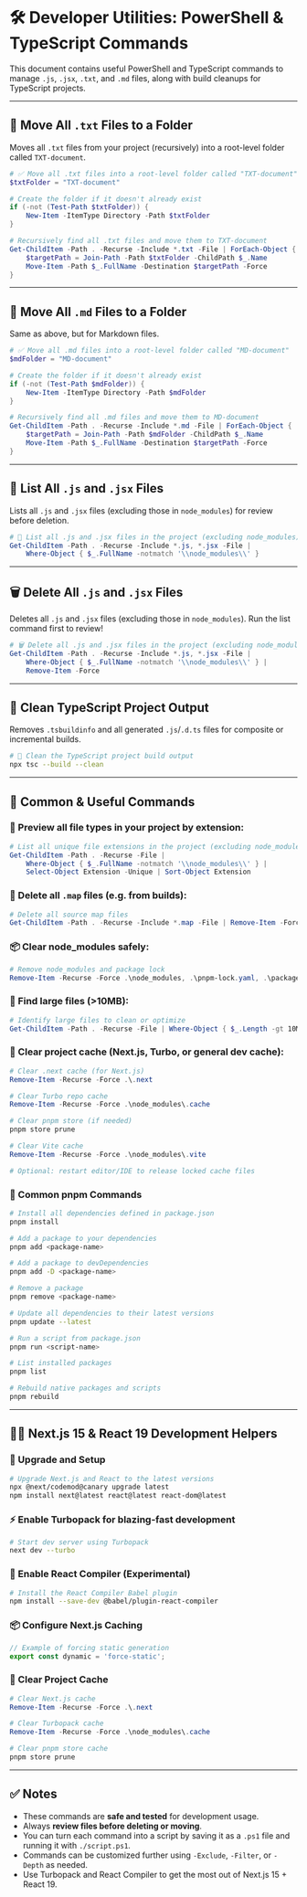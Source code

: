 # 🛠️ Developer Utilities: PowerShell & TypeScript Commands

This document contains useful PowerShell and TypeScript commands to manage `.js`, `.jsx`, `.txt`, and `.md` files, along with build cleanups for TypeScript projects.

---

## 📁 Move All `.txt` Files to a Folder

Moves all `.txt` files from your project (recursively) into a root-level folder called `TXT-document`.

```powershell
# ✅ Move all .txt files into a root-level folder called "TXT-document"
$txtFolder = "TXT-document"

# Create the folder if it doesn't already exist
if (-not (Test-Path $txtFolder)) {
    New-Item -ItemType Directory -Path $txtFolder
}

# Recursively find all .txt files and move them to TXT-document
Get-ChildItem -Path . -Recurse -Include *.txt -File | ForEach-Object {
    $targetPath = Join-Path -Path $txtFolder -ChildPath $_.Name
    Move-Item -Path $_.FullName -Destination $targetPath -Force
}
```

---

## 📁 Move All `.md` Files to a Folder

Same as above, but for Markdown files.

```powershell
# ✅ Move all .md files into a root-level folder called "MD-document"
$mdFolder = "MD-document"

# Create the folder if it doesn't already exist
if (-not (Test-Path $mdFolder)) {
    New-Item -ItemType Directory -Path $mdFolder
}

# Recursively find all .md files and move them to MD-document
Get-ChildItem -Path . -Recurse -Include *.md -File | ForEach-Object {
    $targetPath = Join-Path -Path $mdFolder -ChildPath $_.Name
    Move-Item -Path $_.FullName -Destination $targetPath -Force
}
```

---

## 📂 List All `.js` and `.jsx` Files

Lists all `.js` and `.jsx` files (excluding those in `node_modules`) for review before deletion.

```powershell
# 📂 List all .js and .jsx files in the project (excluding node_modules)
Get-ChildItem -Path . -Recurse -Include *.js, *.jsx -File |
    Where-Object { $_.FullName -notmatch '\\node_modules\\' }
```

---

## 🗑️ Delete All `.js` and `.jsx` Files

Deletes all `.js` and `.jsx` files (excluding those in `node_modules`). Run the list command first to review!

```powershell
# 🗑️ Delete all .js and .jsx files in the project (excluding node_modules)
Get-ChildItem -Path . -Recurse -Include *.js, *.jsx -File |
    Where-Object { $_.FullName -notmatch '\\node_modules\\' } |
    Remove-Item -Force
```

---

## 🧹 Clean TypeScript Project Output

Removes `.tsbuildinfo` and all generated `.js`/`.d.ts` files for composite or incremental builds.

```bash
# 🧹 Clean the TypeScript project build output
npx tsc --build --clean
```

---

## 🧰 Common & Useful Commands

### 🧪 Preview all file types in your project by extension:

```powershell
# List all unique file extensions in the project (excluding node_modules)
Get-ChildItem -Path . -Recurse -File |
    Where-Object { $_.FullName -notmatch '\\node_modules\\' } |
    Select-Object Extension -Unique | Sort-Object Extension
```

### 🧹 Delete all `.map` files (e.g. from builds):

```powershell
# Delete all source map files
Get-ChildItem -Path . -Recurse -Include *.map -File | Remove-Item -Force
```

### 📦 Clear node\_modules safely:

```powershell
# Remove node_modules and package lock
Remove-Item -Recurse -Force .\node_modules, .\pnpm-lock.yaml, .\package-lock.json
```

### 📄 Find large files (>10MB):

```powershell
# Identify large files to clean or optimize
Get-ChildItem -Path . -Recurse -File | Where-Object { $_.Length -gt 10MB } | Sort-Object Length -Descending
```

### 🧼 Clear project cache (Next.js, Turbo, or general dev cache):

```powershell
# Clear .next cache (for Next.js)
Remove-Item -Recurse -Force .\.next

# Clear Turbo repo cache
Remove-Item -Recurse -Force .\node_modules\.cache

# Clear pnpm store (if needed)
pnpm store prune

# Clear Vite cache
Remove-Item -Recurse -Force .\node_modules\.vite

# Optional: restart editor/IDE to release locked cache files
```

### 📌 Common pnpm Commands

```bash
# Install all dependencies defined in package.json
pnpm install

# Add a package to your dependencies
pnpm add <package-name>

# Add a package to devDependencies
pnpm add -D <package-name>

# Remove a package
pnpm remove <package-name>

# Update all dependencies to their latest versions
pnpm update --latest

# Run a script from package.json
pnpm run <script-name>

# List installed packages
pnpm list

# Rebuild native packages and scripts
pnpm rebuild
```

---

## 🧑‍💻 Next.js 15 & React 19 Development Helpers

### 🚀 Upgrade and Setup

```bash
# Upgrade Next.js and React to the latest versions
npx @next/codemod@canary upgrade latest
npm install next@latest react@latest react-dom@latest
```

### ⚡ Enable Turbopack for blazing-fast development

```bash
# Start dev server using Turbopack
next dev --turbo
```

### 🧠 Enable React Compiler (Experimental)

```bash
# Install the React Compiler Babel plugin
npm install --save-dev @babel/plugin-react-compiler
```

### 📦 Configure Next.js Caching

```ts
// Example of forcing static generation
export const dynamic = 'force-static';
```

### 🧼 Clear Project Cache

```powershell
# Clear Next.js cache
Remove-Item -Recurse -Force .\.next

# Clear Turbopack cache
Remove-Item -Recurse -Force .\node_modules\.cache

# Clear pnpm store cache
pnpm store prune
```

---

## ✅ Notes

* These commands are **safe and tested** for development usage.
* Always **review files before deleting or moving**.
* You can turn each command into a script by saving it as a `.ps1` file and running it with `./script.ps1`.
* Commands can be customized further using `-Exclude`, `-Filter`, or `-Depth` as needed.
* Use Turbopack and React Compiler to get the most out of Next.js 15 + React 19.
